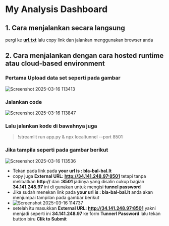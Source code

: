 # My Analysis Dashboard

## 1. Cara menjalankan secara langsung
pergi ke [**url.txt**](https://github.com/AdeTheD/streamlit/blob/main/submission/url.txt) lalu copy link dan jalankan menggunakan browser anda

## 2. Cara menjalankan dengan cara hosted runtime atau cloud-based environment

### Pertama Upload data set seperti pada gambar 
![Screenshot 2025-03-16 113413](https://github.com/user-attachments/assets/1dd78352-7517-4fd7-8043-a1eeb22040a9)

### Jalankan code 
![Screenshot 2025-03-16 113847](https://github.com/user-attachments/assets/18996d93-e5af-4b40-bade-56607edaadba)

### Lalu jalankan kode di bawahnya juga
> !streamlit run app.py & npx localtunnel --port 8501

### Jika tampila seperti pada gambar berikut
![Screenshot 2025-03-16 113536](https://github.com/user-attachments/assets/9e73e951-1f80-4a3e-b7ac-425d48817d62)
  - Tekan pada link pada **your url is : bla-bal-bal.lt**
  - copy juga **External URL: http://34.141.248.97:8501** tetapi tanpa melibatkan **http://** dan **:8501** jadinya yang disalin cukup bagian **34.141.248.97** ini di gunakan untuk mengisi **tunnel password**
  - Jika sudah menekan link pada **your url is : bla-bal-bal.lt** anda akan menjumpai tampilan pada gambar berikut
  - ![Screenshot 2025-03-16 114737](https://github.com/user-attachments/assets/36608a62-b29f-4152-8860-fe6eeab2b41a)
  - setelah itu masukkan **External URL: http://34.141.248.97:8501** yakni menjadi seperti ini **34.141.248.97** ke form **Tunnerl Password** lalu tekan button biru **Clik to Submit**
